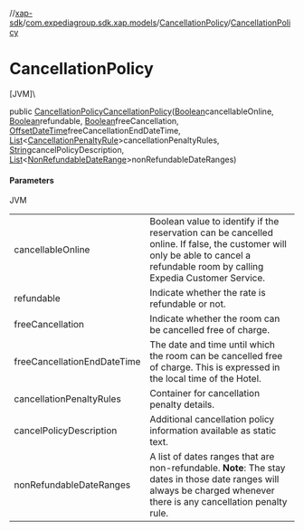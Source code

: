 //[xap-sdk](../../../index.md)/[com.expediagroup.sdk.xap.models](../index.md)/[CancellationPolicy](index.md)/[CancellationPolicy](-cancellation-policy.md)

# CancellationPolicy

[JVM]\

public [CancellationPolicy](index.md)[CancellationPolicy](-cancellation-policy.md)([Boolean](https://docs.oracle.com/javase/8/docs/api/java/lang/Boolean.html)cancellableOnline, [Boolean](https://docs.oracle.com/javase/8/docs/api/java/lang/Boolean.html)refundable, [Boolean](https://docs.oracle.com/javase/8/docs/api/java/lang/Boolean.html)freeCancellation, [OffsetDateTime](https://docs.oracle.com/javase/8/docs/api/java/time/OffsetDateTime.html)freeCancellationEndDateTime, [List](https://docs.oracle.com/javase/8/docs/api/java/util/List.html)&lt;[CancellationPenaltyRule](../-cancellation-penalty-rule/index.md)&gt;cancellationPenaltyRules, [String](https://docs.oracle.com/javase/8/docs/api/java/lang/String.html)cancelPolicyDescription, [List](https://docs.oracle.com/javase/8/docs/api/java/util/List.html)&lt;[NonRefundableDateRange](../-non-refundable-date-range/index.md)&gt;nonRefundableDateRanges)

#### Parameters

JVM

| | |
|---|---|
| cancellableOnline | Boolean value to identify if the reservation can be cancelled online. If false, the customer will only be able to cancel a refundable room by calling Expedia Customer Service. |
| refundable | Indicate whether the rate is refundable or not. |
| freeCancellation | Indicate whether the room can be cancelled free of charge. |
| freeCancellationEndDateTime | The date and time until which the room can be cancelled free of charge.  This is expressed in the local time of the Hotel. |
| cancellationPenaltyRules | Container for cancellation penalty details. |
| cancelPolicyDescription | Additional cancellation policy information available as static text. |
| nonRefundableDateRanges | A list of dates ranges that are non-refundable.  **Note**: The stay dates in those date ranges will always be charged whenever there is any cancellation penalty rule. |

